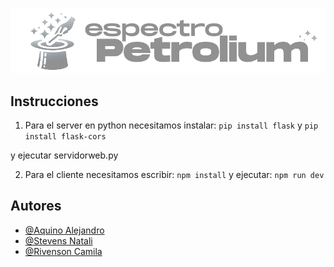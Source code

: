 ![Logo](./client/public/images/logo_dm.png)

## Instrucciones
1. Para el server en python necesitamos instalar: 
`pip install flask` y 
`pip install flask-cors`

y ejecutar servidorweb.py


2. Para el cliente necesitamos escribir: 
`npm install`
   y ejecutar:
`npm run dev`
## Autores

- [@Aquino Alejandro](https://www.github.com/aquinoalejandro)
- [@Stevens Natali](https://www.github.com/solchuuxx)
- [@Rivenson Camila](https://www.github.com/cami-js)




